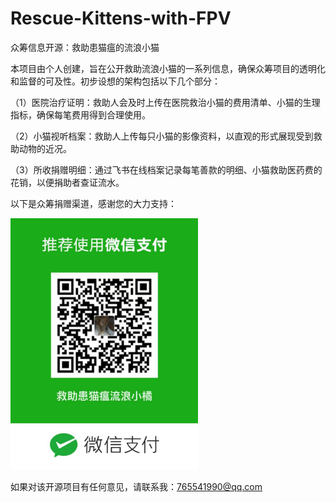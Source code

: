 # Rescue-Kittens-with-FPV
众筹信息开源：救助患猫瘟的流浪小猫

本项目由个人创建，旨在公开救助流浪小猫的一系列信息，确保众筹项目的透明化和监督的可及性。初步设想的架构包括以下几个部分：

（1）医院治疗证明：救助人会及时上传在医院救治小猫的费用清单、小猫的生理指标，确保每笔费用得到合理使用。

（2）小猫视听档案：救助人上传每只小猫的影像资料，以直观的形式展现受到救助动物的近况。

（3）所收捐赠明细：通过飞书在线档案记录每笔善款的明细、小猫救助医药费的花销，以便捐助者查证流水。

以下是众筹捐赠渠道，感谢您的大力支持：

<img src="donationcode.jpg" alt="捐款二维码" width="300" />

如果对该开源项目有任何意见，请联系我：765541990@qq.com

